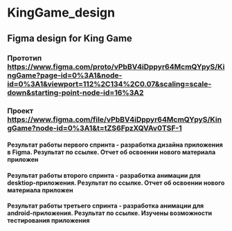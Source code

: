 # KingGame_design
## Figma design for King Game
### Прототип https://www.figma.com/proto/vPbBV4iDppyr64McmQYpyS/KingGame?page-id=0%3A1&node-id=0%3A1&viewport=112%2C134%2C0.07&scaling=scale-down&starting-point-node-id=16%3A2
### Проект https://www.figma.com/file/vPbBV4iDppyr64McmQYpyS/KingGame?node-id=0%3A1&t=tZS6FpzXQVAv0TSF-1
#### Результат работы первого спринта - разработка дизайна приложения в Figma. Результат по ссылке. Отчет об освоении нового материала приложен
#### Результат работы второго спринта - разработка анимации для desktiop-приложения. Результат по ссылке. Отчет об освоении нового материала приложен
#### Результат работы третьего спринта - разработка анимации для android-приложения. Результат по ссылке. Изучены возможности тестирования приложения
